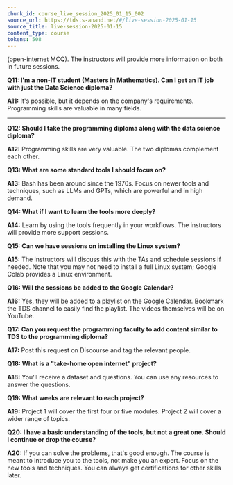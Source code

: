 ```yaml
---
chunk_id: course_live_session_2025_01_15_002
source_url: https://tds.s-anand.net/#/live-session-2025-01-15
source_title: live-session-2025-01-15
content_type: course
tokens: 508
---
```


 (open-internet MCQ). The instructors will provide more information on both in future sessions.

**Q11: I'm a non-IT student (Masters in Mathematics). Can I get an IT job with just the Data Science diploma?**

**A11:** It's possible, but it depends on the company's requirements. Programming skills are valuable in many fields.

---

**Q12: Should I take the programming diploma along with the data science diploma?**

**A12:** Programming skills are very valuable. The two diplomas complement each other.

**Q13: What are some standard tools I should focus on?**

**A13:** Bash has been around since the 1970s. Focus on newer tools and techniques, such as LLMs and GPTs, which are powerful and in high demand.

**Q14: What if I want to learn the tools more deeply?**

**A14:** Learn by using the tools frequently in your workflows. The instructors will provide more support sessions.

**Q15: Can we have sessions on installing the Linux system?**

**A15:** The instructors will discuss this with the TAs and schedule sessions if needed. Note that you may not need to install a full Linux system; Google Colab provides a Linux environment.

**Q16: Will the sessions be added to the Google Calendar?**

**A16:** Yes, they will be added to a playlist on the Google Calendar. Bookmark the TDS channel to easily find the playlist. The videos themselves will be on YouTube.

**Q17: Can you request the programming faculty to add content similar to TDS to the programming diploma?**

**A17:** Post this request on Discourse and tag the relevant people.

**Q18: What is a "take-home open internet" project?**

**A18:** You'll receive a dataset and questions. You can use any resources to answer the questions.

**Q19: What weeks are relevant to each project?**

**A19:** Project 1 will cover the first four or five modules. Project 2 will cover a wider range of topics.

**Q20: I have a basic understanding of the tools, but not a great one. Should I continue or drop the course?**

**A20:** If you can solve the problems, that's good enough. The course is meant to introduce you to the tools, not make you an expert. Focus on the new tools and techniques. You can always get certifications for other skills later.
